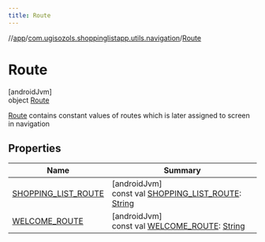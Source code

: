 ```yaml
---
title: Route
---
```

//[app](../../../index.html)/[com.ugisozols.shoppinglistapp.utils.navigation](../index.html)/[Route](index.html)



# Route



[androidJvm]\
object [Route](index.html)

[Route](index.html) contains constant values of routes which is later assigned to screen in navigation



## Properties


| Name | Summary |
|---|---|
| [SHOPPING_LIST_ROUTE](-s-h-o-p-p-i-n-g_-l-i-s-t_-r-o-u-t-e.html) | [androidJvm]<br>const val [SHOPPING_LIST_ROUTE](-s-h-o-p-p-i-n-g_-l-i-s-t_-r-o-u-t-e.html): [String](https://kotlinlang.org/api/latest/jvm/stdlib/kotlin/-string/index.html) |
| [WELCOME_ROUTE](-w-e-l-c-o-m-e_-r-o-u-t-e.html) | [androidJvm]<br>const val [WELCOME_ROUTE](-w-e-l-c-o-m-e_-r-o-u-t-e.html): [String](https://kotlinlang.org/api/latest/jvm/stdlib/kotlin/-string/index.html) |

